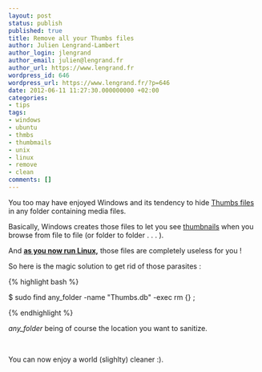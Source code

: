 ```yaml
---
layout: post
status: publish
published: true
title: Remove all your Thumbs files
author: Julien Lengrand-Lambert
author_login: jlengrand
author_email: julien@lengrand.fr
author_url: https://www.lengrand.fr
wordpress_id: 646
wordpress_url: https://www.lengrand.fr/?p=646
date: 2012-06-11 11:27:30.000000000 +02:00
categories:
- tips
tags:
- windows
- ubuntu
- thmbs
- thumbmails
- unix
- linux
- remove
- clean
comments: []
---
```

You too may have enjoyed Windows and its tendency to hide <a title="thumbs files" href="https://en.wikipedia.org/wiki/Windows_thumbnail_cache" target="_blank">Thumbs files</a> in any folder containing media files.

Basically, Windows creates those files to let you see <a title="thumbnail" href="https://en.wikipedia.org/wiki/Thumbnail" target="_blank">thumbnails</a> when you browse from file to file (or folder to folder . . . ).

And <strong><a title="why Linux is better" href="https://www.whylinuxisbetter.net/" target="_blank">as you now run Linux,</a></strong> those files are completely useless for you !

So here is the magic solution to get rid of those parasites :

{% highlight bash %}

$ sudo find any_folder -name "Thumbs.db" -exec rm {} \;

{% endhighlight %}

<em>any_folder</em> being of course the location you want to sanitize.

&nbsp;

You can now enjoy a world (slighlty) cleaner :).
